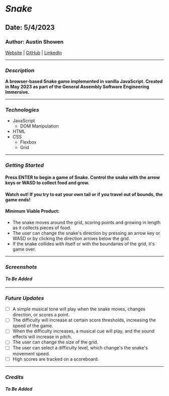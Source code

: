 # **_Snake_**

## Date: 5/4/2023

### Author: Austin Showen

[Website](#) | [GitHub](github.com/austin-showen) | [LinkedIn](#)

---

### **_Description_**

**A browser-based Snake game implemented in vanilla JavaScript. Created in May 2023 as part of the General Assembly Software Engineering Immersive.**

---

### **_Technologies_**

- JavaScript
  - DOM Manipulation
- HTML
- CSS
  - Flexbox
  - Grid

---

### **_Getting Started_**

#### Press ENTER to begin a game of Snake. Control the snake with the arrow keys or WASD to collect food and grow.

#### Watch out! If you try to eat your own tail or if you travel out of bounds, the game ends!

#### Minimum Viable Product:

- The snake moves around the grid, scoring points and growing in length as it collects pieces of food.
- The user can change the snake's direction by pressing an arrow key or WASD or by clicking the direction arrows below the grid.
- If the snake collides with itself or with the boundaries of the grid, it's game over.

---

### **_Screenshots_**

#### _To Be Added_

---

### **_Future Updates_**

- [ ] A simple musical tone will play when the snake moves, changes direction, or scores a point.
- [ ] The difficulty will increase at certain score thresholds, increasing the speed of the game.
- [ ] When the difficulty increases, a musical cue will play, and the sound effects will increase in pitch.
- [ ] The user can change the size of the grid.
- [ ] The user can select a difficulty level, which change's the snake's movement speed.
- [ ] High scores are tracked on a scoreboard.

---

### **_Credits_**

##### _To Be Added_
